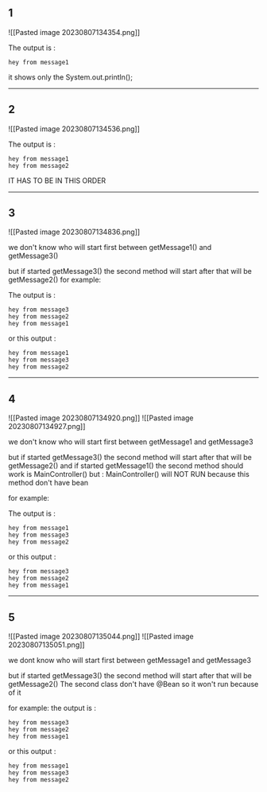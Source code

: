 
## 1

![[Pasted image 20230807134354.png]]

The output is :
```
hey from message1
```

it shows only the System.out.println();

-------------------------------------------------

## 2

![[Pasted image 20230807134536.png]]

The output is :
```
hey from message1
hey from message2
```
IT HAS TO BE IN THIS ORDER

------------------------------------

## 3

![[Pasted image 20230807134836.png]]

we don't know who will start first between 
getMessage1() and getMessage3()

but if started getMessage3() the second method will start after that will be getMessage2() for example:

The output is :
```
hey from message3
hey from message2
hey from message1
```
or this output :
```
hey from message1
hey from message3
hey from message2
```

--------------------------------------------
## 4

![[Pasted image 20230807134920.png]]
![[Pasted image 20230807134927.png]]


we don't know who will start first between 
getMessage1 and getMessage3

but if started getMessage3() the second method will start after that will be getMessage2() 
and if started getMessage1() the second method should work is MainController() but :
MainController() will NOT RUN because this method don't have bean

for example:

The output is :
```
hey from message1
hey from message3
hey from message2
```
or this output :
```
hey from message3
hey from message2
hey from message1
```

------------------------------

## 5
![[Pasted image 20230807135044.png]]
![[Pasted image 20230807135051.png]]

we dont know who will start first between 
getMessage1 and getMessage3

but if started getMessage3() the second method will start after that will be getMessage2()
The second class don't have @Bean so it won't run because of it

for example:
the output is :
```
hey from message3
hey from message2
hey from message1
```
or this output :
```
hey from message1
hey from message3
hey from message2
```